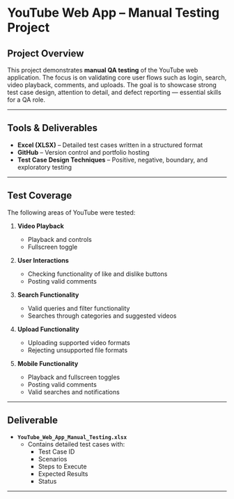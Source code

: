 # YouTube Web App – Manual Testing Project  

##  Project Overview  
This project demonstrates **manual QA testing** of the YouTube web application. The focus is on validating core user flows such as login, search, video playback, comments, and uploads. The goal is to showcase strong test case design, attention to detail, and defect reporting — essential skills for a QA role.  

---

##  Tools & Deliverables  
- **Excel (XLSX)** – Detailed test cases written in a structured format  
- **GitHub** – Version control and portfolio hosting  
- **Test Case Design Techniques** – Positive, negative, boundary, and exploratory testing  

---

##  Test Coverage  
The following areas of YouTube were tested:  

1. **Video Playback**  
   - Playback and controls  
   - Fullscreen toggle  

2. **User Interactions**  
   - Checking functionality of like and dislike buttons 
   - Posting valid comments  

3. **Search Functionality**  
   - Valid queries and filter functionality
   - Searches through categories and suggested videos

4. **Upload Functionality**  
   - Uploading supported video formats  
   - Rejecting unsupported file formats  

5. **Mobile Functionality**  
   - Playback and fullscreen toggles
   - Posting valid comments
   - Valid searches and notifications

---

##  Deliverable  
- **`YouTube_Web_App_Manual_Testing.xlsx`**  
  - Contains detailed test cases with:  
    - Test Case ID  
    - Scenarios  
    - Steps to Execute  
    - Expected Results
    - Status  

---

